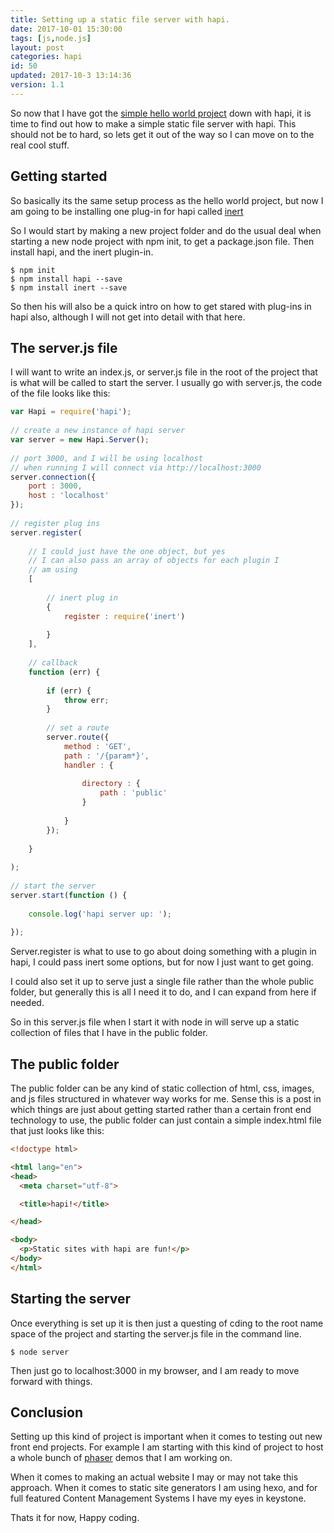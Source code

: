 ```yaml
---
title: Setting up a static file server with hapi.
date: 2017-10-01 15:30:00
tags: [js,node.js]
layout: post
categories: hapi
id: 50
updated: 2017-10-3 13:14:36
version: 1.1
---
```


So now that I have got the [simple hello world project](/2017/09/28/hapi-getting-started/) down with hapi, it is time to find out how to make a simple static file server with hapi. This should not be to hard, so lets get it out of the way so I can move on to the real cool stuff.

<!-- more -->

## Getting started

So basically its the same setup process as the hello world project, but now I am going to be installing one plug-in for hapi called [inert](https://www.npmjs.com/package/inert)

So I would start by making a new project folder and do the usual deal when starting a new node project with npm init, to get a package.json file. Then install hapi, and the inert plugin-in.

```
$ npm init
$ npm install hapi --save
$ npm install inert --save
```

So then his will also be a quick intro on how to get stared with plug-ins in hapi also, although I will not get into detail with that here.


## The server.js file

I will want to write an index.js, or server.js file in the root of the project that is what will be called to start the server. I usually go with server.js, the code of the file looks like this:

```js
var Hapi = require('hapi');
 
// create a new instance of hapi server
var server = new Hapi.Server();
 
// port 3000, and I will be using localhost
// when running I will connect via http://localhost:3000
server.connection({
    port : 3000,
    host : 'localhost'
});
 
// register plug ins
server.register(
 
    // I could just have the one object, but yes
    // I can also pass an array of objects for each plugin I
    // am using
    [
 
        // inert plug in
        {
            register : require('inert')
 
        }
    ],
 
    // callback
    function (err) {
 
        if (err) {
            throw err;
        }
 
        // set a route
        server.route({
            method : 'GET',
            path : '/{param*}',
            handler : {
 
                directory : {
                    path : 'public'
                }
 
            }
        });
 
    }
 
);
 
// start the server
server.start(function () {
 
    console.log('hapi server up: ');
 
});
```

Server.register is what to use to go about doing something with a plugin in hapi, I could pass inert some options, but for now I just want to get going.

I could also set it up to serve just a single file rather than the whole public folder, but generally this is all I need it to do, and I can expand from here if needed.

So in this server.js file when I start it with node in will serve up a static collection of files that I have in the public folder.

## The public folder

The public folder can be any kind of static collection of html, css, images, and js files structured in whatever way works for me. Sense this is a post in which things are just about getting started rather than a certain front end technology to use, the public folder can just contain a simple index.html file that just looks like this:

```html
<!doctype html>

<html lang="en">
<head>
  <meta charset="utf-8">

  <title>hapi!</title>

</head>

<body>
  <p>Static sites with hapi are fun!</p>
</body>
</html>
```

## Starting the server

Once everything is set up it is then just a questing of cding to the root name space of the project and starting the server.js file in the command line.

```
$ node server
```

Then just go to localhost:3000 in my browser, and I am ready to move forward with things.

## Conclusion

Setting up this kind of project is important when it comes to testing out new front end projects. For example I am starting with this kind of project to host a whole bunch of [phaser]() demos that I am working on.

When it comes to making an actual website I may or may not take this approach. When it comes to static site generators I am using hexo, and for full featured Content Management Systems I have my eyes in keystone.

Thats it for now, Happy coding.